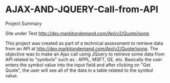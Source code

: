 # AJAX-AND-JQUERY-Call-from-API

Project Summary

Site under Test http://dev.markitondemand.com/Api/v2/Quote/jsonp

This project was created as part of a technical assessment to retrieve data from an API at http://dev.markitondemand.com/Api/v2/Quote/jsonp. The objective was to make an Ajax call using JQuery to retrieve some data from API related to "symbols" such as : APPL, MSFT, GE, etc. Basically the user enters the symbol value into the input field and after clicking on "Get Quote", the user will see all of the data in a table related to the symbol value. 